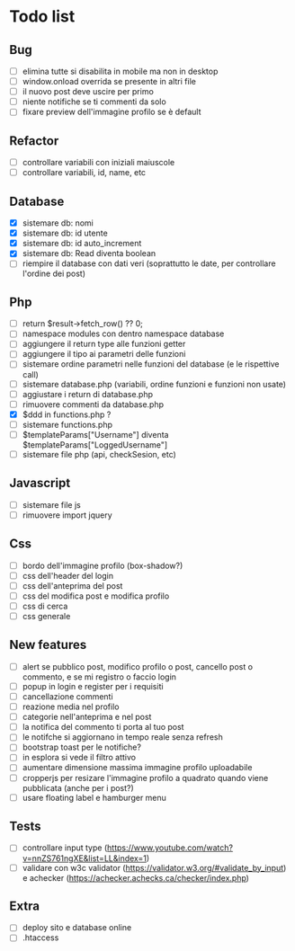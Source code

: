 # Todo list

## Bug

- [ ] elimina tutte si disabilita in mobile ma non in desktop
- [ ] window.onload overrida se presente in altri file
- [ ] il nuovo post deve uscire per primo
- [ ] niente notifiche se ti commenti da solo
- [ ] fixare preview dell'immagine profilo se è default

## Refactor

- [ ] controllare variabili con iniziali maiuscole
- [ ] controllare variabili, id, name, etc

## Database

- [x] sistemare db: nomi
- [x] sistemare db: id utente
- [x] sistemare db: id auto_increment
- [x] sistemare db: Read diventa boolean
- [ ] riempire il database con dati veri (soprattutto le date, per controllare l'ordine dei post)

## Php

- [ ] return $result->fetch_row() ?? 0;
- [ ] namespace modules con dentro namespace database
- [ ] aggiungere il return type alle funzioni getter
- [ ] aggiungere il tipo ai parametri delle funzioni
- [ ] sistemare ordine parametri nelle funzioni del database (e le rispettive call)
- [ ] sistemare database.php (variabili, ordine funzioni e funzioni non usate)
- [ ] aggiustare i return di database.php
- [ ] rimuovere commenti da database.php
- [x] $ddd in functions.php ?
- [ ] sistemare functions.php
- [ ] $templateParams["Username"] diventa $templateParams["LoggedUsername"]
- [ ] sistemare file php (api, checkSesion, etc)

## Javascript

- [ ] sistemare file js
- [ ] rimuovere import jquery

## Css

- [ ] bordo dell'immagine profilo (box-shadow?)
- [ ] css dell'header del login
- [ ] css dell'anteprima del post
- [ ] css del modifica post e modifica profilo
- [ ] css di cerca
- [ ] css generale

## New features

- [ ] alert se pubblico post, modifico profilo o post, cancello post o commento, e se mi registro o faccio login
- [ ] popup in login e register per i requisiti
- [ ] cancellazione commenti
- [ ] reazione media nel profilo
- [ ] categorie nell'anteprima e nel post
- [ ] la notifica del commento ti porta al tuo post
- [ ] le notifche si aggiornano in tempo reale senza refresh
- [ ] bootstrap toast per le notifiche?
- [ ] in esplora si vede il filtro attivo
- [ ] aumentare dimensione massima immagine profilo uploadabile
- [ ] cropperjs per resizare l'immagine profilo a quadrato quando viene pubblicata (anche per i post?)
- [ ] usare floating label e hamburger menu

## Tests

- [ ] controllare input type (<https://www.youtube.com/watch?v=nnZS761ngXE&list=LL&index=1>)
- [ ] validare con w3c validator (<https://validator.w3.org/#validate_by_input>) e achecker (<https://achecker.achecks.ca/checker/index.php>)

## Extra

- [ ] deploy sito e database online
- [ ] .htaccess
